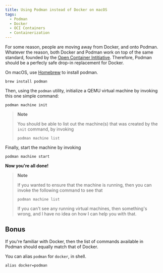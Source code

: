 ```yaml
---
title: Using Podman instead of Docker on macOS
tags:
  - Podman
  - Docker
  - OCI Containers
  - Containerization
---
```


For some reason, people are moving away from Docker, and onto Podman. Whatever the reason, both Docker and Podman work on top of the same standard, founded by the [Open Container Intitiative](https://opencontainers.org/). Therefore, Podman should be a perfecly safe drop-in replacement for Docker.

On macOS, use [Homebrew](https://brew.sh/) to install podman.

```shell
brew install podman
```

Then, using the `podman` utility, initialize a QEMU virtual machine by invoking this one simple command:

```shell
podman machine init
```

> **Note**
>
> You should be able to list out the machine(s) that was created by the `init` command, by invoking
>
> ```
> podman machine list
> ```

Finally, start the machine by invoking

```shell
podman machine start
```

**Now you're all done!**

> **Note**
>
> If you wanted to ensure that the machine is running, then you can invoke the following command to see that
>
> ```
> podman machine list
> ```
>
> If you can't see any running virtual machines, then something's wrong, and I have no idea on how I can help you with that.

## Bonus

If you're familiar with Docker, then the list of commands available in Podman should equally match that of Docker.

You can alias `podman` for `docker`, in shell.

```shell
alias docker=podman
```
